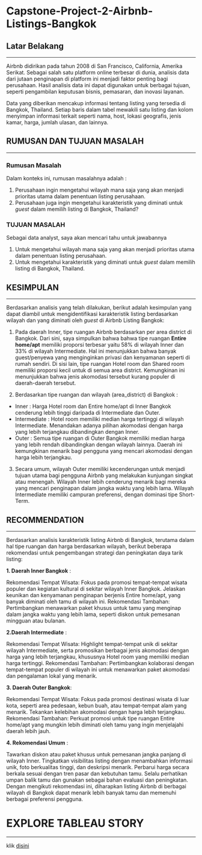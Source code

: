 # Capstone-Project-2-Airbnb-Listings-Bangkok

## **Latar Belakang**
---

Airbnb didirikan pada tahun 2008 di San Francisco, California, Amerika Serikat. Sebagai salah satu platform online terbesar di dunia, analisis data dari jutaan penginapan di platform ini menjadi faktor penting bagi perusahaan. Hasil analisis data ini dapat digunakan untuk berbagai tujuan, seperti pengambilan keputusan bisnis, pemasaran, dan inovasi layanan. 

Data yang diberikan mencakup informasi tentang listing yang tersedia di Bangkok, Thailand. Setiap baris dalam tabel mewakili satu listing dan kolom menyimpan informasi terkait seperti nama, host, lokasi geografis, jenis kamar, harga, jumlah ulasan, dan lainnya. 

## **RUMUSAN DAN TUJUAN MASALAH**
---
### **Rumusan Masalah**
Dalam konteks ini, rumusan masalahnya adalah :
1. Perusahaan ingin mengetahui wilayah mana saja yang akan menjadi prioritas utama dalam penentuan listing perusahaan.
2. Perusahaan juga ingin mengetahui karakteristik yang diminati untuk *guest* dalam memilih listing di Bangkok, Thailand?

### **TUJUAN MASALAH**
Sebagai data analyst, saya akan mencari tahu untuk jawabannya
1. Untuk mengetahui wilayah mana saja yang akan menjadi prioritas utama dalam penentuan listing perusahaan.
2. Untuk mengetahui karakteristik yang diminati untuk *guest* dalam memilih listing di Bangkok, Thailand.

## **KESIMPULAN**
---
Berdasarkan analisis yang telah dilakukan, berikut adalah kesimpulan yang dapat diambil untuk mengidentifikasi karakteristik listing berdasarkan wilayah dan yang diminati oleh *guest* di Airbnb Listing Bangkok:

1. Pada daerah Inner, tipe ruangan Airbnb berdasarkan per area district di Bangkok. Dari sini, saya simpulkan bahwa bahwa tipe ruangan **Entire home/apt** memiliki proporsi terbesar yaitu 58% di wilayah Inner dan 33% di wilayah Intermediate. Hal ini menunjukkan bahwa banyak guest/penyewa yang menginginkan privasi dan kenyamanan seperti di rumah sendiri. Di sisi lain, tipe ruangan Hotel room dan Shared room memiliki proporsi kecil untuk di semua area district. Kemungkinan ini menunjukkan bahwa jenis akomodasi tersebut kurang populer di daerah-daerah tersebut.

2. Berdasarkan tipe ruangan dan wilayah (area_district) di Bangkok :
- Inner : Harga Hotel room dan Entire home/apt di Inner Bangkok cenderung lebih tinggi daripada di Intermediate dan Outer.
- Intermediate : Hotel room memiliki median harga tertinggi di wilayah Intermediate. Menandakan adanya pilihan akomodasi dengan harga yang lebih terjangkau dibandingkan dengan Inner.
- Outer : Semua tipe ruangan di Outer Bangkok memiliki median harga yang lebih rendah dibandingkan dengan wilayah lainnya. Daerah ini kemungkinan menarik bagi pengguna yang mencari akomodasi dengan harga lebih terjangkau.

3. Secara umum, wilayah Outer memiliki kecenderungan untuk menjadi tujuan utama bagi pengguna Airbnb yang melakukan kunjungan singkat atau menengah. Wilayah Inner lebih cenderung menarik bagi mereka yang mencari penginapan dalam jangka waktu yang lebih lama. Wilayah Intermediate memiliki campuran preferensi, dengan dominasi tipe Short-Term.

## **RECOMMENDATION**
---

Berdasarkan analisis karakteristik listing Airbnb di Bangkok, terutama dalam hal tipe ruangan dan harga berdasarkan wilayah, berikut beberapa rekomendasi untuk pengembangan strategi dan peningkatan daya tarik listing:

**1. Daerah Inner Bangkok** :

Rekomendasi Tempat Wisata: Fokus pada promosi tempat-tempat wisata populer dan kegiatan kultural di sekitar wilayah Inner Bangkok. Jelaskan keunikan dan kenyamanan penginapan berjenis Entire home/apt, yang banyak diminati oleh tamu di wilayah ini.
Rekomendasi Tambahan: Pertimbangkan menawarkan paket khusus untuk tamu yang menginap dalam jangka waktu yang lebih lama, seperti diskon untuk pemesanan mingguan atau bulanan.

**2.Daerah Intermediate** :

Rekomendasi Tempat Wisata: Highlight tempat-tempat unik di sekitar wilayah Intermediate, serta promosikan berbagai jenis akomodasi dengan harga yang lebih terjangkau, khususnya Hotel room yang memiliki median harga tertinggi.
Rekomendasi Tambahan: Pertimbangkan kolaborasi dengan tempat-tempat populer di wilayah ini untuk menawarkan paket akomodasi dan pengalaman lokal yang menarik.

**3. Daerah Outer Bangkok**:

Rekomendasi Tempat Wisata: Fokus pada promosi destinasi wisata di luar kota, seperti area pedesaan, kebun buah, atau tempat-tempat alam yang menarik. Tekankan kelebihan akomodasi dengan harga lebih terjangkau.
Rekomendasi Tambahan: Perkuat promosi untuk tipe ruangan Entire home/apt yang mungkin lebih diminati oleh tamu yang ingin menjelajahi daerah lebih jauh.

**4. Rekomendasi Umum** :

Tawarkan diskon atau paket khusus untuk pemesanan jangka panjang di wilayah Inner.
Tingkatkan visibilitas listing dengan menambahkan informasi unik, foto berkualitas tinggi, dan deskripsi menarik.
Perbarui harga secara berkala sesuai dengan tren pasar dan kebutuhan tamu.
Selalu perhatikan umpan balik tamu dan gunakan sebagai bahan evaluasi dan peningkatan.
Dengan mengikuti rekomendasi ini, diharapkan listing Airbnb di berbagai wilayah di Bangkok dapat menarik lebih banyak tamu dan memenuhi berbagai preferensi pengguna.


# **EXPLORE TABLEAU STORY**
---
klik [disini](https://public.tableau.com/app/profile/rafi.fauzan.islami/viz/CapstoneModul2AirbnbListingBangkok/Capstone2?publish=yes)
